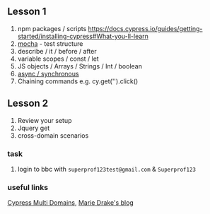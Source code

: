## Lesson 1
1. npm packages / scripts 
https://docs.cypress.io/guides/getting-started/installing-cypress#What-you-ll-learn
1. [mocha](https://mochajs.org/#getting-started) - test structure
1. describe / it / before / after
1. variable scopes / const / let
1. JS objects / Arrays / Strings / Int / boolean
1. [async / synchronous](https://mochajs.org/#asynchronous-code)
1. Chaining commands e.g. cy.get('').click()

## Lesson 2
1. Review your setup
1. Jquery get
1. cross-domain scenarios

### task
1. login to bbc with `superprof123test@gmail.com` & `Superprof123`

### useful links
[Cypress Multi Domains](https://www.cypress.io/blog/2022/04/25/cypress-9-6-0-easily-test-multi-domain-workflows-with-cy-origin/), [Marie Drake's blog](https://www.mariedrake.com/post/testing-multiple-domains-with-cypress)
